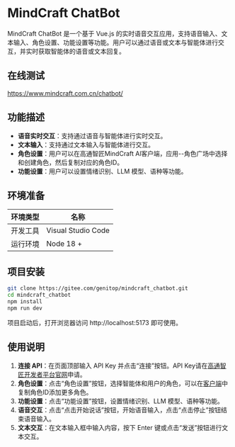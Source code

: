 # MindCraft ChatBot

MindCraft ChatBot 是一个基于 Vue.js 的实时语音交互应用，支持语音输入、文本输入、角色设置、功能设置等功能。用户可以通过语音或文本与智能体进行交互，并实时获取智能体的语音或文本回复。

## 在线测试
https://www.mindcraft.com.cn/chatbot/

## 功能描述
- **语音实时交互**：支持通过语音与智能体进行实时交互。
- **文本输入**：支持通过文本输入与智能体进行交互。
- **角色设置**：用户可以在高通智匠MindCraft Al客户端，应用--角色广场中选择和创建角色，然后复制对应的角色ID。
- **功能设置**：用户可以设置情绪识别、LLM 模型、语种等功能。

## 环境准备
| 环境类型     | 名称                 |
|--------------|---------------------|
| 开发工具     | Visual Studio Code   |
| 运行环境     | Node 18 +            |

## 项目安装
```bash
git clone https://gitee.com/genitop/mindcraft_chatbot.git
cd mindcraft_chatbot
npm install
npm run dev
```
项目启动后，打开浏览器访问 http://localhost:5173 即可使用。

## 使用说明
1. **连接 API**：在页面顶部输入 API Key 并点击“连接”按钮。API Key请在[高通智匠开发者平台官网](https://www.mindcraft.com.cn/)申请。
2. **角色设置**：点击“角色设置”按钮，选择智能体和用户的角色，可以在[客户端](https://www.mindcraft.com.cn/#clientInfo)中复制角色ID添加更多角色。
3. **功能设置**：点击“功能设置”按钮，设置情绪识别、LLM 模型、语种等功能。
4. **语音交互**：点击“点击开始说话”按钮，开始语音输入，点击“点击停止”按钮结束语音输入。
5. **文本交互**：在文本输入框中输入内容，按下 Enter 键或点击“发送”按钮进行文本交互。


